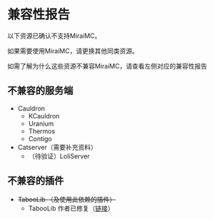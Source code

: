 # 兼容性报告

以下资源已确认不支持MiraiMC。

如果需要使用MiraiMC，请更换其他同类资源。

如需了解为什么这些资源不兼容MiraiMC，请查看左侧对应的兼容性报告

## 不兼容的服务端 <a id="server"></a>

* Cauldron
  * KCauldron
  * Uranium
  * Thermos
  * Contigo
* Catserver（需要补充资料）
  * （待验证）LoliServer

## 不兼容的插件 <a id="plugin"></a>

* ~~TabooLib （及使用此依赖的插件）~~
  * TabooLib 作者已修复（[链接](https://github.com/TabooLib/TabooLib/issues/176)）




